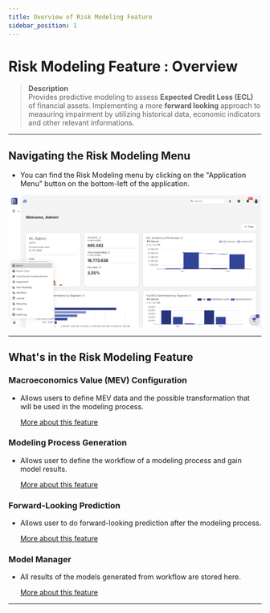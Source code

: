 ```yaml
---
title: Overview of Risk Modeling Feature
sidebar_position: 1
---
```


# Risk Modeling Feature : Overview
> **Description**  
Provides predictive modeling to assess **Expected Credit Loss (ECL)** of financial assets. Implementing a more **forward looking** approach to measuring impairment by utilizing historical data, economic indicators and other relevant informations.
---

## Navigating the Risk Modeling Menu
- You can find the Risk Modeling menu by clicking on the "Application Menu" button on the bottom-left of the application.

![image](/img/rm-1.png)

---

## What's in the Risk Modeling Feature
### Macroeconomics Value (MEV) Configuration
- Allows users to define MEV data and the possible transformation that will be used in the modeling process.

    [More about this feature](/docs/user-stories/risk-modeling/mev-config.md)

### Modeling Process Generation
- Allows user to define the workflow of a modeling process and gain model results.

    [More about this feature](/docs/user-stories/risk-modeling/generate-model.md)


### Forward-Looking Prediction
- Allows user to do forward-looking prediction after the modeling process.

    [More about this feature](/docs/user-stories/risk-modeling/forward-looking.md)

### Model Manager
- All results of the models generated from workflow are stored here.

    [More about this feature](/docs/user-stories/risk-modeling/model-manager.md)

---
